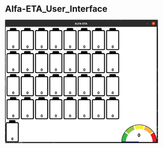 # Alfa-ETA_User_Interface
![alt text](https://github.com/baransolmaz/Alfa-ETA_User_Interface/blob/03Subat/GUI_V2/current/2.png)

